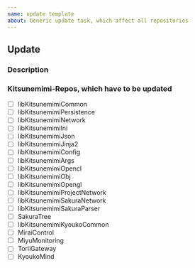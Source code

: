 ```yaml
---
name: update template
about: Generic update task, which affect all repositories
---
```


## Update

### Description

### Kitsunemimi-Repos, which have to be updated

- [ ] libKitsunemimiCommon
- [ ] libKitsunemimiPersistence
- [ ] libKitsunemimiNetwork
- [ ] libKitsunemimiIni
- [ ] libKitsunemimiJson
- [ ] libKitsunemimiJinja2
- [ ] libKitsunemimiConfig
- [ ] libKitsunemimiArgs
- [ ] libKitsunemimiOpencl
- [ ] libKitsunemimiObj
- [ ] libKitsunemimiOpengl
- [ ] libKitsunemimiProjectNetwork
- [ ] libKitsunemimiSakuraNetwork
- [ ] libKitsunemimiSakuraParser
- [ ] SakuraTree
- [ ] libKitsunemimiKyoukoCommon
- [ ] MiraiControl
- [ ] MiyuMonitoring
- [ ] ToriiGateway
- [ ] KyoukoMind
